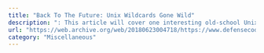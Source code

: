 ```yaml
---
title: "Back To The Future: Unix Wildcards Gone Wild"
description: ": This article will cover one interesting old-school Unix hacking technique, that will still work in 2013."
url: "https://web.archive.org/web/20180623004718/https://www.defensecode.com/public/DefenseCode_Unix_WildCards_Gone_Wild.txt"
category: "Miscellaneous"
---
```

